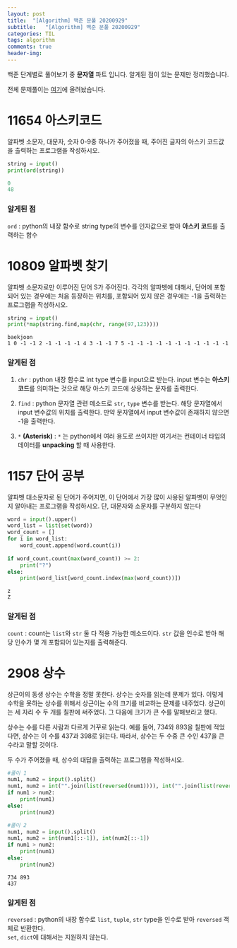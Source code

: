 ```yaml
---
layout: post
title:  "[Algorithm] 백준 문풀 20200929"
subtitle:   "[Algorithm] 백준 문풀 20200929"
categories: TIL
tags: algorithm
comments: true
header-img:
---
```






백준 단계별로 풀어보기 중 **문자열** 파트 입니다. 알게된 점이 있는 문제만 정리했습니다. 

전체 문제풀이는 [여기](https://github.com/lhmlhm1111/algorithm)에 올려놨습니다.



# 11654 아스키코드
알파벳 소문자, 대문자, 숫자 0-9중 하나가 주어졌을 때, 주어진 글자의 아스키 코드값을 출력하는 프로그램을 작성하시오.

```python
string = input()
print(ord(string))
```

```python
0
48
```



### 알게된 점

`ord` : python의 내장 함수로 string type의 변수를 인자값으로 받아 **아스키 코드**를 출력하는 함수



# 10809 알파벳 찾기
알파벳 소문자로만 이루어진 단어 S가 주어진다. 각각의 알파벳에 대해서, 단어에 포함되어 있는 경우에는 처음 등장하는 위치를, 포함되어 있지 않은 경우에는 -1을 출력하는 프로그램을 작성하시오.

```python
string = input()
print(*map(string.find,map(chr, range(97,123))))
```

```
baekjoon
1 0 -1 -1 2 -1 -1 -1 -1 4 3 -1 -1 7 5 -1 -1 -1 -1 -1 -1 -1 -1 -1 -1 -1
```



### 알게된 점
1. `chr` : python 내장 함수로 int type 변수를 input으로 받는다. input 변수는 **아스키 코드**를 의미하는 것으로 해당 아스키 코드에 상응하는 문자를 출력한다.

2. `find` : python 문자열 관련 메소드로 `str`, `type` 변수를 받는다. 해당 문자열에서 input 변수값의 위치를 출력한다. 만약 문자열에서 input 변수값이 존재하지 않으면 -1을 출력한다.

3. `*` **(Asterisk)** : `*` 는 python에서 여러 용도로 쓰이지만 여기서는 컨테이너 타입의 데이터를 **unpacking** 할 때 사용한다.  



# 1157 단어 공부
알파벳 대소문자로 된 단어가 주어지면, 이 단어에서 가장 많이 사용된 알파벳이 무엇인지 알아내는 프로그램을 작성하시오. 단, 대문자와 소문자를 구분하지 않는다

```python
word = input().upper()
word_list = list(set(word))
word_count = []
for i in word_list:
    word_count.append(word.count(i))
    
if word_count.count(max(word_count)) >= 2:
    print("?")
else:
    print(word_list[word_count.index(max(word_count))])
```

```
z
Z
```



### 알게된 점
`count` : count는 `list`와 `str` 둘 다 적용 가능한 메소드이다. `str` 값을 인수로 받아 해당 인수가 몇 개 포함되어 있는지를 출력해준다.



# 2908 상수
상근이의 동생 상수는 수학을 정말 못한다. 상수는 숫자를 읽는데 문제가 있다. 이렇게 수학을 못하는 상수를 위해서 상근이는 수의 크기를 비교하는 문제를 내주었다. 상근이는 세 자리 수 두 개를 칠판에 써주었다. 그 다음에 크기가 큰 수를 말해보라고 했다.

상수는 수를 다른 사람과 다르게 거꾸로 읽는다. 예를 들어, 734와 893을 칠판에 적었다면, 상수는 이 수를 437과 398로 읽는다. 따라서, 상수는 두 수중 큰 수인 437을 큰 수라고 말할 것이다.

두 수가 주어졌을 때, 상수의 대답을 출력하는 프로그램을 작성하시오.

```python
#풀이 1
num1, num2 = input().split()
num1, num2 = int("".join(list(reversed(num1)))), int("".join(list(reversed(num2))))
if num1 > num2:
    print(num1)
else:
    print(num2)
```

```python
#풀이 2
num1, num2 = input().split()
num1, num2 = int(num1[::-1]), int(num2[::-1])
if num1 > num2:
    print(num1)
else:
    print(num2)
```

```
734 893
437
```



### 알게된 점
`reversed` : python의 내장 함수로 `list`, `tuple`, `str` type을 인수로 받아 `reversed` 객체로 반환한다.  
`set`, `dict`에 대해서는 지원하지 않는다.

